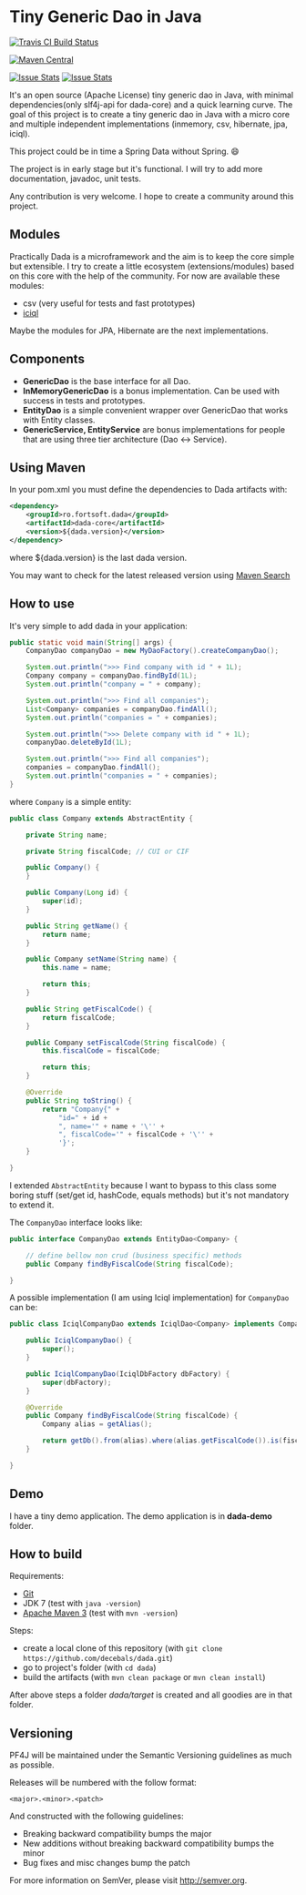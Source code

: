 Tiny Generic Dao in Java
=====================

[![Travis CI Build Status](https://travis-ci.org/decebals/dada.png)](https://travis-ci.org/decebals/dada)
<!--
[![Coverage Status](https://coveralls.io/repos/decebals/dada/badge.svg?branch=master&service=github)](https://coveralls.io/github/decebals/dada?branch=master
-->
[![Maven Central](http://img.shields.io/maven-central/v/ro.fortsoft.dada/dada.svg)](http://search.maven.org/#search|ga|1|ro.fortsoft.dada)

[![Issue Stats](http://www.issuestats.com/github/decebals/dada/badge/issue?style=flat)](http://www.issuestats.com/github/decebals/dada)
[![Issue Stats](http://www.issuestats.com/github/decebals/dada/badge/pr?style=flat)](http://www.issuestats.com/github/decebals/dada)


It's an open source (Apache License) tiny generic dao in Java, with minimal dependencies(only slf4j-api for dada-core) and a quick learning curve.
The goal of this project is to create a tiny generic dao in Java with a micro core and multiple independent implementations (inmemory, csv, hibernate, jpa, iciql).

This project could be in time a Spring Data without Spring. :smile:

The project is in early stage but it's functional. I will try to add more documentation, javadoc, unit tests.

Any contribution is very welcome. I hope to create a community around this project.

Modules
-------------------
Practically Dada is a microframework and the aim is to keep the core simple but extensible. I try to create a little ecosystem (extensions/modules) based on this core with the help of the community.
For now are available these modules:
- csv (very useful for tests and fast prototypes)
- [iciql](http://iciql.com)

Maybe the modules for JPA, Hibernate are the next implementations.

Components
-------------------
- **GenericDao** is the base interface for all Dao.
- **InMemoryGenericDao** is a bonus implementation. Can be used with success in tests and prototypes.
- **EntityDao** is a simple convenient wrapper over GenericDao that works with Entity classes.
- **GenericService, EntityService** are bonus implementations for people that are using three tier architecture (Dao <-> Service).

Using Maven
-------------------
In your pom.xml you must define the dependencies to Dada artifacts with:

```xml
<dependency>
    <groupId>ro.fortsoft.dada</groupId>
    <artifactId>dada-core</artifactId>
    <version>${dada.version}</version>
</dependency>
```

where ${dada.version} is the last dada version.

You may want to check for the latest released version using [Maven Search](http://search.maven.org/#search%7Cga%7C1%7Cdada)

How to use
-------------------
It's very simple to add dada in your application:

```java
public static void main(String[] args) {
    CompanyDao companyDao = new MyDaoFactory().createCompanyDao();

    System.out.println(">>> Find company with id " + 1L);
    Company company = companyDao.findById(1L);
    System.out.println("company = " + company);

    System.out.println(">>> Find all companies");
    List<Company> companies = companyDao.findAll();
    System.out.println("companies = " + companies);

    System.out.println(">>> Delete company with id " + 1L);
    companyDao.deleteById(1L);

    System.out.println(">>> Find all companies");
    companies = companyDao.findAll();
    System.out.println("companies = " + companies);
}
```

where `Company` is a simple entity:

```java
public class Company extends AbstractEntity {

    private String name;

    private String fiscalCode; // CUI or CIF

    public Company() {
    }

    public Company(Long id) {
        super(id);
    }

    public String getName() {
        return name;
    }

    public Company setName(String name) {
        this.name = name;

        return this;
    }

    public String getFiscalCode() {
        return fiscalCode;
    }

    public Company setFiscalCode(String fiscalCode) {
        this.fiscalCode = fiscalCode;

        return this;
    }

    @Override
    public String toString() {
        return "Company{" +
            "id=" + id +
            ", name='" + name + '\'' +
            ", fiscalCode='" + fiscalCode + '\'' +
            '}';
    }

}
```

I extended `AbstractEntity` because I want to bypass to this class some boring stuff (set/get id, hashCode, equals methods) but it's not mandatory to extend it.

The `CompanyDao` interface looks like:

```java
public interface CompanyDao extends EntityDao<Company> {

    // define bellow non crud (business specific) methods
    public Company findByFiscalCode(String fiscalCode);

}
```

A possible implementation (I am using Iciql implementation) for `CompanyDao` can be:

```java
public class IciqlCompanyDao extends IciqlDao<Company> implements CompanyDao {

    public IciqlCompanyDao() {
        super();
    }

    public IciqlCompanyDao(IciqlDbFactory dbFactory) {
        super(dbFactory);
    }

    @Override
    public Company findByFiscalCode(String fiscalCode) {
        Company alias = getAlias();

        return getDb().from(alias).where(alias.getFiscalCode()).is(fiscalCode).selectFirst();
    }

}
```

Demo
-------------------
I have a tiny demo application. The demo application is in __dada-demo__ folder.

How to build
-------------------
Requirements:
- [Git](http://git-scm.com/)
- JDK 7 (test with `java -version`)
- [Apache Maven 3](http://maven.apache.org/) (test with `mvn -version`)

Steps:
- create a local clone of this repository (with `git clone https://github.com/decebals/dada.git`)
- go to project's folder (with `cd dada`)
- build the artifacts (with `mvn clean package` or `mvn clean install`)

After above steps a folder _dada/target_ is created and all goodies are in that folder.

Versioning
------------
PF4J will be maintained under the Semantic Versioning guidelines as much as possible.

Releases will be numbered with the follow format:

`<major>.<minor>.<patch>`

And constructed with the following guidelines:

* Breaking backward compatibility bumps the major
* New additions without breaking backward compatibility bumps the minor
* Bug fixes and misc changes bump the patch

For more information on SemVer, please visit http://semver.org.
